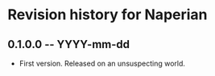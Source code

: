 # Revision history for Naperian

## 0.1.0.0  -- YYYY-mm-dd

* First version. Released on an unsuspecting world.
